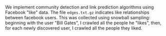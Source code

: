 We implement community detection and link prediction algorithms using Facebook "like" data.
The file `edges.txt.gz` indicates like relationships between facebook users. This was collected using snowball sampling: beginning with the user "Bill Gates", I crawled all the people he "likes", then, for each newly discovered user, I crawled all the people they liked.
